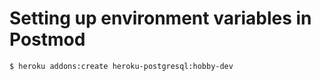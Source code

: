 Setting up environment variables in Postmod
===


```
$ heroku addons:create heroku-postgresql:hobby-dev
```

